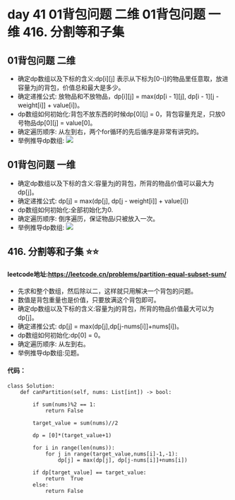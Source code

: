 # day 41  01背包问题 二维 01背包问题 一维  416. 分割等和子集  

## 01背包问题 二维
- 确定dp数组以及下标的含义:dp[i][j] 表示从下标为[0-i]的物品里任意取，放进容量为j的背包，价值总和最大是多少。
- 确定递推公式: 放物品和不放物品，dp[i][j] = max(dp[i - 1][j], dp[i - 1][j - weight[i]] + value[i])。
- dp数组如何初始化:背包不放东西的时候dp[0][j] = 0，背包容量充足，只放0号物品dp[0][j] = value[0]。
- 确定遍历顺序: 从左到右，两个for循环的先后循序是非常有讲究的。
- 举例推导dp数组:
![](https://code-thinking-1253855093.file.myqcloud.com/pics/20210118163425129.jpg)

## 01背包问题 一维
- 确定dp数组以及下标的含义:容量为j的背包，所背的物品价值可以最大为dp[j]。
- 确定递推公式: dp[j] = max(dp[j], dp[j - weight[i]] + value[i])
- dp数组如何初始化:全部初始化为0.
- 确定遍历顺序: 倒序遍历，保证物品i只被放入一次。
- 举例推导dp数组:
![](https://code-thinking-1253855093.file.myqcloud.com/pics/20210110103614769.png)

## 416. 分割等和子集 ⭐⭐
#### leetcode地址:https://leetcode.cn/problems/partition-equal-subset-sum/
- 先求和整个数组，然后除以二，这样就只用解决一个背包的问题。
- 数值是背包重量也是价值，只要放满这个背包即可。
- 确定dp数组以及下标的含义:容量为j的背包，所背的物品价值最大可以为dp[j]。
- 确定递推公式: dp[j] = max(dp[j],dp[j-nums[i]]+nums[i])。
- dp数组如何初始化:dp[0] = 0。
- 确定遍历顺序: 从左到右。
- 举例推导dp数组:见题。
#### 代码：
    class Solution:
        def canPartition(self, nums: List[int]) -> bool:
        
            if sum(nums)%2 == 1:
                return False

            target_value = sum(nums)//2
        
            dp = [0]*(target_value+1)

            for i in range(len(nums)):
                for j in range(target_value,nums[i]-1,-1):
                    dp[j] = max(dp[j], dp[j-nums[i]]+nums[i])
        
            if dp[target_value] == target_value:
                return  True
            else:
                return False


